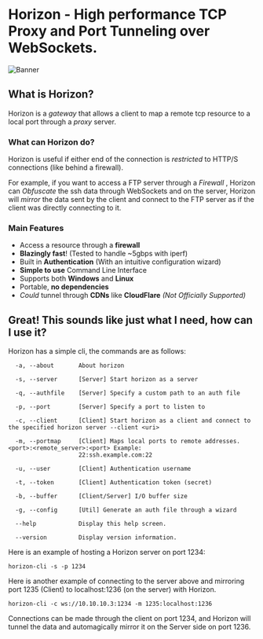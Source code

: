# Horizon - High performance TCP Proxy and Port Tunneling over WebSockets.

![Banner](https://raw.githubusercontent.com/encodeous/horizon/master/banner.png)

## What is Horizon?

Horizon is a _gateway_ that allows a client to map a remote tcp resource to a local port through a _proxy_ server.

### What can Horizon do?

Horizon is useful if either end of the connection is _restricted_ to HTTP/S connections (like behind a firewall).

For example, if you want to access a FTP server through a _Firewall_ , Horizon can _Obfuscate_ the ssh data through WebSockets and on the server, Horizon will _mirror_ the data sent by the client and connect to the FTP server as if the client was directly connecting to it.

### Main Features
- Access a resource through a **firewall**
- **Blazingly fast**! (Tested to handle ~5gbps with iperf)
- Built in **Authentication** (With an intuitive configuration wizard)
- **Simple to use** Command Line Interface
- Supports both **Windows** and **Linux**
- Portable, **no dependencies**
- _Could_ tunnel through **CDNs** like **CloudFlare** _(Not Officially Supported)_

## Great! This sounds like just what I need, how can I use it?

Horizon has a simple cli, the commands are as follows:

```
  -a, --about       About horizon

  -s, --server      [Server] Start horizon as a server

  -q, --authfile    [Server] Specify a custom path to an auth file

  -p, --port        [Server] Specify a port to listen to

  -c, --client      [Client] Start horizon as a client and connect to the specified horizon server --client <uri>

  -m, --portmap     [Client] Maps local ports to remote addresses. <port>:<remote_server>:<port> Example:
                    22:ssh.example.com:22

  -u, --user        [Client] Authentication username

  -t, --token       [Client] Authentication token (secret)

  -b, --buffer      [Client/Server] I/O buffer size

  -g, --config      [Util] Generate an auth file through a wizard

  --help            Display this help screen.

  --version         Display version information.
```

Here is an example of hosting a Horizon server on port 1234:

```
horizon-cli -s -p 1234
```

Here is another example of connecting to the server above and mirroring port 1235 (Client) to localhost:1236 (on the server) with Horizon.

```
horizon-cli -c ws://10.10.10.3:1234 -m 1235:localhost:1236
```

Connections can be made through the client on port 1234, and Horizon will tunnel the data and automagically mirror it on the Server side on port 1236.
